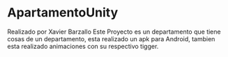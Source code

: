 # ApartamentoUnity
 Realizado por Xavier Barzallo
Este Proyecto es un departamento que tiene cosas de un departamento, esta realizado un apk para Android, tambien esta realizado animaciones con su respectivo tigger.

